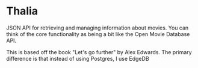 # Thalia

JSON API for retrieving and managing information about movies. You can think of the core functionality as being a bit like the Open Movie Database API.

This is based off the book "Let's go further" by Alex Edwards.
The primary difference is that instead of using Postgres, I use EdgeDB
